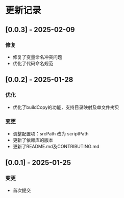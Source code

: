 # 更新记录

## [0.0.3] - 2025-02-09
### 修复
- 修复了变量命名冲突问题
- 优化了代码命名规范

## [0.0.2] - 2025-01-28
### 优化
- 优化了buildCopy的功能，支持目录映射及单文件拷贝
### 变更
- 调整配置项：srcPath 改为 scriptPath
- 更新了依赖库的版本
- 更新了README.md及CONTRIBUTING.md

## [0.0.1] - 2025-01-25
### 变更
- 首次提交
